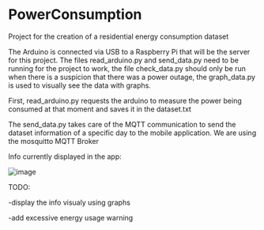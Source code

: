 # PowerConsumption
Project for the creation of a residential energy consumption dataset

The Arduino is connected via USB to a Raspberry Pi that will be the server for this project. The files read_arduino.py and send_data.py need to be running for the project to work, the file check_data.py should only be run when there is a suspicion that there was a power outage, the graph_data.py is used to visually see the data with graphs.

First, read_arduino.py requests the arduino to measure the power being consumed at that moment and saves it in the dataset.txt

The send_data.py takes care of the MQTT communication to send the dataset information of a specific day to the mobile application. We are using the mosquitto MQTT Broker

Info currently displayed in the app:

![image](https://user-images.githubusercontent.com/94933775/167912463-8c51e367-5867-4091-b8d1-ef75dcd1cfb0.png)

TODO:

-display the info visualy using graphs

-add excessive energy usage warning
